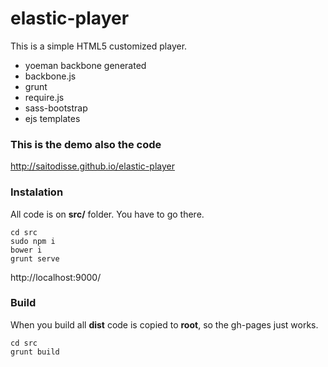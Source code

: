 elastic-player
==============

This is a simple HTML5 customized player.
  - yoeman backbone generated
  - backbone.js
  - grunt
  - require.js
  - sass-bootstrap
  - ejs templates

### This is the demo also the code
http://saitodisse.github.io/elastic-player

### Instalation
All code is on **src/** folder. You have to go there.

    cd src
    sudo npm i
    bower i
    grunt serve
http://localhost:9000/


### Build
When you build all **dist** code is copied to **root**, so the gh-pages just works.

    cd src
    grunt build
    

